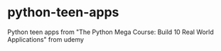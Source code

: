 # python-teen-apps
Python teen apps from "The Python Mega Course: Build 10 Real World Applications" from udemy
